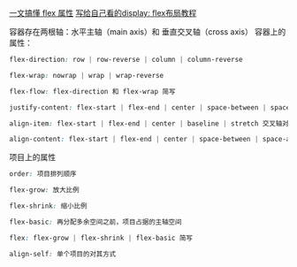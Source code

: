 [一文搞懂 flex 属性](https://juejin.cn/post/6844904079529869326)
[写给自己看的display: flex布局教程](https://www.zhangxinxu.com/wordpress/2018/10/display-flex-css3-css/)

容器存在两根轴：水平主轴（main axis）和 垂直交叉轴（cross axis）
容器上的属性：
```css
flex-direction: row | row-reverse | column | column-reverse

flex-wrap: nowrap | wrap | wrap-reverse

flex-flow: flex-direction 和 flex-wrap 简写

justify-content: flex-start | flex-end | center | space-between | space-around 主轴对其方式

align-item: flex-start | flex-end | center | baseline | stretch 交叉轴对其方式

align-content: flex-start | flex-end | center | space-between | space-around | stretch 多根轴线的对其方式

```

项目上的属性
```css
order: 项目排列顺序

flex-grow: 放大比例

flex-shrink: 缩小比例

flex-basic: 再分配多余空间之前，项目占据的主轴空间

flex: flex-grow | flex-shrink | flex-basic 简写

align-self: 单个项目的对其方式

```